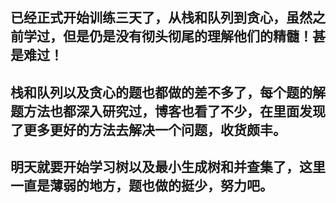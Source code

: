 ## 已经正式开始训练三天了，从栈和队列到贪心，虽然之前学过，但是仍是没有彻头彻尾的理解他们的精髓！甚是难过！
## 栈和队列以及贪心的题也都做的差不多了，每个题的解题方法也都深入研究过，博客也看了不少，在里面发现了更多更好的方法去解决一个问题，收货颇丰。
## 明天就要开始学习树以及最小生成树和并查集了，这里一直是薄弱的地方，题也做的挺少，努力吧。
